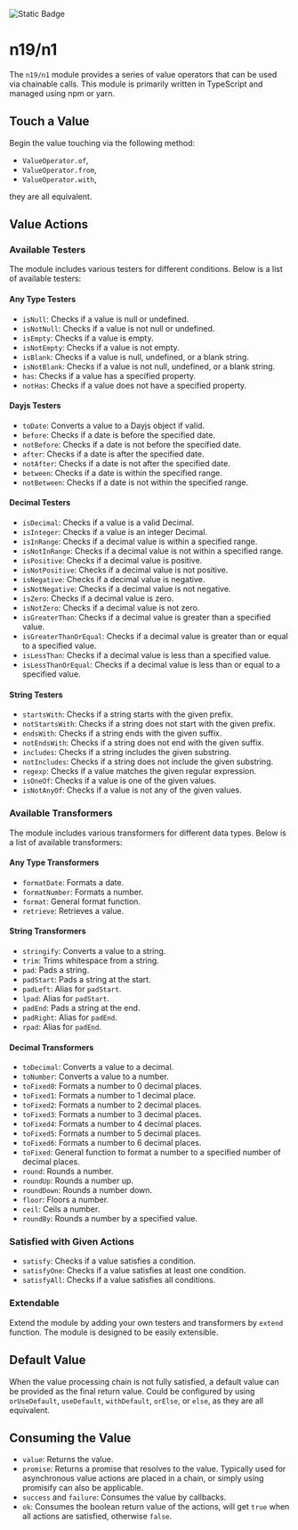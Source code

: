 ![Static Badge](https://img.shields.io/badge/InsureMO-777AF2.svg)

# n19/n1

The `n19/n1` module provides a series of value operators that can be used via chainable calls. This module is primarily written in
TypeScript and managed using npm or yarn.

## Touch a Value

Begin the value touching via the following method:

- `ValueOperator.of`,
- `ValueOperator.from`,
- `ValueOperator.with`,

they are all equivalent.

## Value Actions

### Available Testers

The module includes various testers for different conditions. Below is a list of available testers:

#### Any Type Testers

- `isNull`: Checks if a value is null or undefined.
- `isNotNull`: Checks if a value is not null or undefined.
- `isEmpty`: Checks if a value is empty.
- `isNotEmpty`: Checks if a value is not empty.
- `isBlank`: Checks if a value is null, undefined, or a blank string.
- `isNotBlank`: Checks if a value is not null, undefined, or a blank string.
- `has`: Checks if a value has a specified property.
- `notHas`: Checks if a value does not have a specified property.

#### Dayjs Testers

- `toDate`: Converts a value to a Dayjs object if valid.
- `before`: Checks if a date is before the specified date.
- `notBefore`: Checks if a date is not before the specified date.
- `after`: Checks if a date is after the specified date.
- `notAfter`: Checks if a date is not after the specified date.
- `between`: Checks if a date is within the specified range.
- `notBetween`: Checks if a date is not within the specified range.

#### Decimal Testers

- `isDecimal`: Checks if a value is a valid Decimal.
- `isInteger`: Checks if a value is an integer Decimal.
- `isInRange`: Checks if a decimal value is within a specified range.
- `isNotInRange`: Checks if a decimal value is not within a specified range.
- `isPositive`: Checks if a decimal value is positive.
- `isNotPositive`: Checks if a decimal value is not positive.
- `isNegative`: Checks if a decimal value is negative.
- `isNotNegative`: Checks if a decimal value is not negative.
- `isZero`: Checks if a decimal value is zero.
- `isNotZero`: Checks if a decimal value is not zero.
- `isGreaterThan`: Checks if a decimal value is greater than a specified value.
- `isGreaterThanOrEqual`: Checks if a decimal value is greater than or equal to a specified value.
- `isLessThan`: Checks if a decimal value is less than a specified value.
- `isLessThanOrEqual`: Checks if a decimal value is less than or equal to a specified value.

#### String Testers

- `startsWith`: Checks if a string starts with the given prefix.
- `notStartsWith`: Checks if a string does not start with the given prefix.
- `endsWith`: Checks if a string ends with the given suffix.
- `notEndsWith`: Checks if a string does not end with the given suffix.
- `includes`: Checks if a string includes the given substring.
- `notIncludes`: Checks if a string does not include the given substring.
- `regexp`: Checks if a value matches the given regular expression.
- `isOneOf`: Checks if a value is one of the given values.
- `isNotAnyOf`: Checks if a value is not any of the given values.

### Available Transformers

The module includes various transformers for different data types. Below is a list of available transformers:

#### Any Type Transformers

- `formatDate`: Formats a date.
- `formatNumber`: Formats a number.
- `format`: General format function.
- `retrieve`: Retrieves a value.

#### String Transformers

- `stringify`: Converts a value to a string.
- `trim`: Trims whitespace from a string.
- `pad`: Pads a string.
- `padStart`: Pads a string at the start.
- `padLeft`: Alias for `padStart`.
- `lpad`: Alias for `padStart`.
- `padEnd`: Pads a string at the end.
- `padRight`: Alias for `padEnd`.
- `rpad`: Alias for `padEnd`.

#### Decimal Transformers

- `toDecimal`: Converts a value to a decimal.
- `toNumber`: Converts a value to a number.
- `toFixed0`: Formats a number to 0 decimal places.
- `toFixed1`: Formats a number to 1 decimal place.
- `toFixed2`: Formats a number to 2 decimal places.
- `toFixed3`: Formats a number to 3 decimal places.
- `toFixed4`: Formats a number to 4 decimal places.
- `toFixed5`: Formats a number to 5 decimal places.
- `toFixed6`: Formats a number to 6 decimal places.
- `toFixed`: General function to format a number to a specified number of decimal places.
- `round`: Rounds a number.
- `roundUp`: Rounds a number up.
- `roundDown`: Rounds a number down.
- `floor`: Floors a number.
- `ceil`: Ceils a number.
- `roundBy`: Rounds a number by a specified value.

### Satisfied with Given Actions

- `satisfy`: Checks if a value satisfies a condition.
- `satisfyOne`: Checks if a value satisfies at least one condition.
- `satisfyAll`: Checks if a value satisfies all conditions.

### Extendable

Extend the module by adding your own testers and transformers by `extend` function. The module is designed to be easily extensible.

## Default Value

When the value processing chain is not fully satisfied, a default value can be provided as the final return value. Could be configured by
using `orUseDefault`, `useDefault`, `withDefault`, `orElse`, or `else`, as they are all equivalent.

## Consuming the Value

- `value`: Returns the value.
- `promise`: Returns a promise that resolves to the value. Typically used for asynchronous value actions are placed in a chain, or simply
  using promisify can also be applicable.
- `success` and `failure`: Consumes the value by callbacks.
- `ok`: Consumes the boolean return value of the actions, will get `true` when all actions are satisfied, otherwise `false`.
